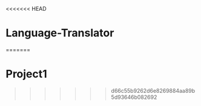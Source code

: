 <<<<<<< HEAD
# Language-Translator
=======
# Project1
>>>>>>> d66c55b9262d6e8269884aa89b5d93646b082692
